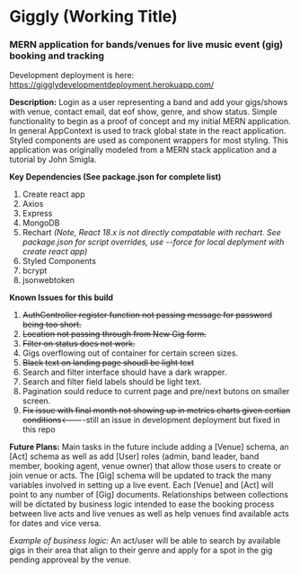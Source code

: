 # Giggly (Working Title)
### MERN application for bands/venues for live music event (gig) booking and tracking

Development deployment is here:
https://gigglydevelopmentdeployment.herokuapp.com/

**Description:**
Login as a user representing a band and add your gigs/shows with venue, contact email, dat eof show, genre, and show status. Simple functionality to begin as a proof of concept and my initial MERN application. In general AppContext is used to track global state in the react application. Styled components are used as component wrappers for most styling. This application was originally modeled from a MERN stack application and a tutorial by John Smigla.

**Key Dependencies (See package.json for complete list)**
1. Create react app
2. Axios
3. Express
4. MongoDB
5. Rechart _(Note, React 18.x is not directly compatable with rechart. See package.json for script overrides, use --force for local deplyment with create react app)_
6. Styled Components
7. bcrypt
8. jsonwebtoken

**Known Issues for this build**

1. ~~AuthController register function not passing message for password being too short.~~
3. ~~Location not passing through from New Gig form.~~
4. ~~Filter on status does not work.~~
5. Gigs overflowing out of container for certain screen sizes.
6. ~~Black text on landing page shoudl be light text~~
7. Search and filter interface should have a dark wrapper.
8. Search and filter field labels should be light text.
9. Pagination sould reduce to current page and pre/next butons on smaller screen.
10. ~~Fix issue with final month not showing up in metrics charts given certian conditions~~<----still an issue in development deployment but fixed in this repo 

**Future Plans:**
Main tasks in the future include adding a [Venue] schema, an [Act] schema as well as add [User] roles (admin, band leader, band member, booking agent, venue owner) that allow those users to create or join venue or acts. The [Gig] schema will be updated to track the many variables involved in setting up a live event. Each [Venue] and [Act] will point to any number of [Gig] documents. Relationships between collections will be dictated by business logic intended to ease the booking process between live acts and live venues as well as help venues find available acts for dates and vice versa.

_Example of business logic:_ An act/user will be able to search by available gigs in their area that align to their genre and apply for a spot in the gig pending approveal by the venue.
